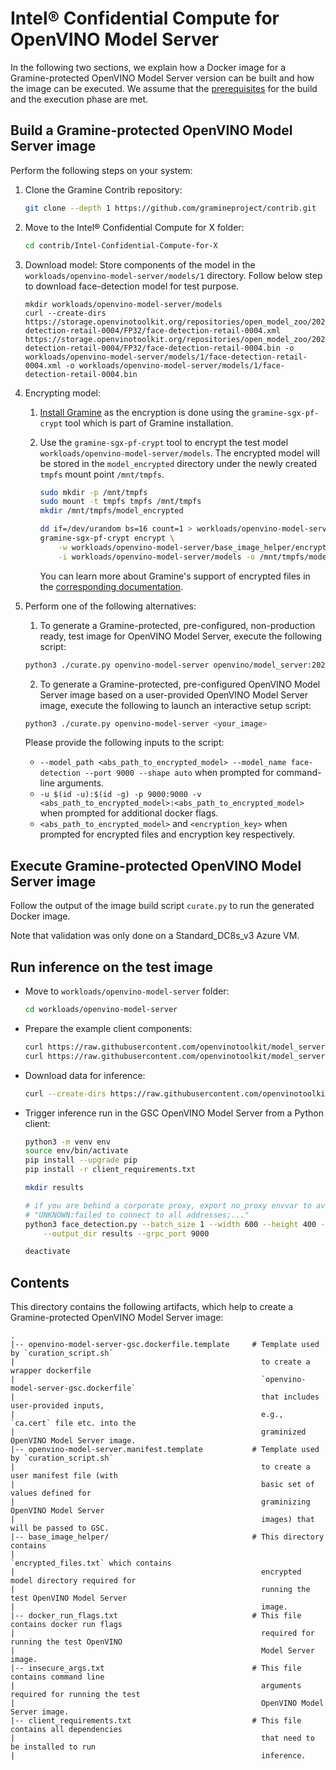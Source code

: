 # Intel® Confidential Compute for OpenVINO Model Server

In the following two sections, we explain how a Docker image for a Gramine-protected OpenVINO Model
Server version can be built and how the image can be executed. We assume that the
[prerequisites](../../README.md) for the build and the execution phase are met.


## Build a Gramine-protected OpenVINO Model Server image

Perform the following steps on your system:

1. Clone the Gramine Contrib repository:
   ```sh
   git clone --depth 1 https://github.com/gramineproject/contrib.git
   ```

2. Move to the Intel® Confidential Compute for X folder:
   ```sh
   cd contrib/Intel-Confidential-Compute-for-X
   ```

3. Download model:
   Store components of the model in the `workloads/openvino-model-server/models/1` directory.
   Follow below step to download face-detection model for test purpose.

   ```
   mkdir workloads/openvino-model-server/models
   curl --create-dirs https://storage.openvinotoolkit.org/repositories/open_model_zoo/2023.0/models_bin/1/face-detection-retail-0004/FP32/face-detection-retail-0004.xml https://storage.openvinotoolkit.org/repositories/open_model_zoo/2023.0/models_bin/1/face-detection-retail-0004/FP32/face-detection-retail-0004.bin -o workloads/openvino-model-server/models/1/face-detection-retail-0004.xml -o workloads/openvino-model-server/models/1/face-detection-retail-0004.bin
   ```

4. Encrypting model:

    1. [Install Gramine](https://gramine.readthedocs.io/en/stable/installation.html)
        as the encryption is done using the `gramine-sgx-pf-crypt` tool which is part of Gramine
        installation.

    2. Use the `gramine-sgx-pf-crypt` tool to encrypt the test model
       `workloads/openvino-model-server/models`. The encrypted model will be stored in the
       `model_encrypted` directory under the newly created `tmpfs` mount point `/mnt/tmpfs`.
       ```sh
       sudo mkdir -p /mnt/tmpfs
       sudo mount -t tmpfs tmpfs /mnt/tmpfs
       mkdir /mnt/tmpfs/model_encrypted

       dd if=/dev/urandom bs=16 count=1 > workloads/openvino-model-server/base_image_helper/encryption_key
       gramine-sgx-pf-crypt encrypt \
           -w workloads/openvino-model-server/base_image_helper/encryption_key \
           -i workloads/openvino-model-server/models -o /mnt/tmpfs/model_encrypted
       ```
       You can learn more about Gramine's support of encrypted files in the
       [corresponding documentation](https://gramine.readthedocs.io/en/stable/manifest-syntax.html#encrypted-files).

5. Perform one of the following alternatives:

    1. To generate a Gramine-protected, pre-configured, non-production ready, test image for
      OpenVINO Model Server, execute the following script:
      ```sh
      python3 ./curate.py openvino-model-server openvino/model_server:2023.0 --test
      ```

    2. To generate a Gramine-protected, pre-configured OpenVINO Model Server image based on a
      user-provided OpenVINO Model Server image, execute the following to launch an interactive
      setup script:
      ```sh
      python3 ./curate.py openvino-model-server <your_image>
      ```

      Please provide the following inputs to the script:
      - `--model_path <abs_path_to_encrypted_model> --model_name face-detection --port 9000
        --shape auto` when prompted for command-line arguments.
      - `-u $(id -u):$(id -g) -p 9000:9000
        -v <abs_path_to_encrypted_model>:<abs_path_to_encrypted_model>` when prompted for
        additional docker flags.
      - `<abs_path_to_encrypted_model>` and `<encryption_key>` when prompted for encrypted
        files and encryption key respectively.

## Execute Gramine-protected OpenVINO Model Server image

Follow the output of the image build script `curate.py` to run the generated Docker image.

Note that validation was only done on a Standard_DC8s_v3 Azure VM.


## Run inference on the test image

- Move to `workloads/openvino-model-server` folder:
   ```sh
   cd workloads/openvino-model-server
   ```

- Prepare the example client components:
  ```sh
  curl https://raw.githubusercontent.com/openvinotoolkit/model_server/releases/2023/0/demos/common/python/client_utils.py -o client_utils.py
  curl https://raw.githubusercontent.com/openvinotoolkit/model_server/releases/2023/0/demos/face_detection/python/face_detection.py -o face_detection.py
  ```

- Download data for inference:
  ```sh
  curl --create-dirs https://raw.githubusercontent.com/openvinotoolkit/model_server/releases/2023/0/demos/common/static/images/people/people1.jpeg -o images/people1.jpeg
  ```

- Trigger inference run in the GSC OpenVINO Model Server from a Python client:
  ```sh
  python3 -m venv env
  source env/bin/activate
  pip install --upgrade pip
  pip install -r client_requirements.txt

  mkdir results

  # if you are behind a corporate proxy, export no_proxy envvar to avoid Python failure below
  # "UNKNOWN:failed to connect to all addresses;..."
  python3 face_detection.py --batch_size 1 --width 600 --height 400 --input_images_dir images \
      --output_dir results --grpc_port 9000

  deactivate
  ```

## Contents

This directory contains the following artifacts, which help to create a Gramine-protected OpenVINO
Model Server image:

    .
    |-- openvino-model-server-gsc.dockerfile.template     # Template used by `curation_script.sh`
    |                                                       to create a wrapper dockerfile
    |                                                       `openvino-model-server-gsc.dockerfile`
    |                                                       that includes user-provided inputs,
    |                                                       e.g., `ca.cert` file etc. into the
    |                                                       graminized OpenVINO Model Server image.
    |-- openvino-model-server.manifest.template           # Template used by `curation_script.sh`
    |                                                       to create a user manifest file (with
    |                                                       basic set of values defined for
    |                                                       graminizing OpenVINO Model Server
    |                                                       images) that will be passed to GSC.
    |-- base_image_helper/                                # This directory contains
    |                                                       `encrypted_files.txt` which contains
    |                                                       encrypted model directory required for
    |                                                       running the test OpenVINO Model Server
    |                                                       image.
    |-- docker_run_flags.txt                              # This file contains docker run flags
    |                                                       required for running the test OpenVINO
    |                                                       Model Server image.
    |-- insecure_args.txt                                 # This file contains command line
    |                                                       arguments required for running the test
    |                                                       OpenVINO Model Server image.
    |-- client_requirements.txt                           # This file contains all dependencies
    |                                                       that need to be installed to run
    |                                                       inference.
